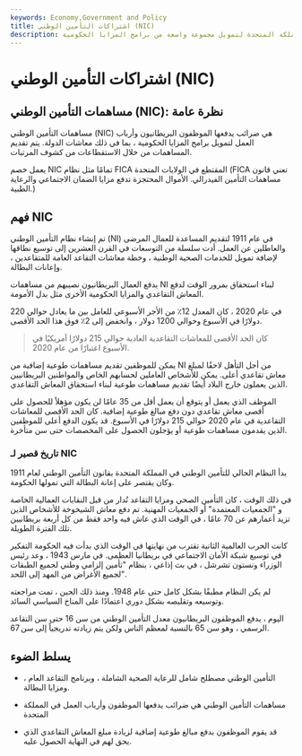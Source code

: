 ```yaml
---
keywords: Economy,Government and Policy
title: اشتراكات التأمين الوطني (NIC)
description: مساهمات التأمين الوطني هي ضرائب يدفعها الموظفون وأرباب العمل في المملكة المتحدة لتمويل مجموعة واسعة من برامج المزايا الحكومية.
---
```


# اشتراكات التأمين الوطني (NIC)
## مساهمات التأمين الوطني (NIC): نظرة عامة

مساهمات التأمين الوطني (NIC) هي ضرائب يدفعها الموظفون البريطانيون وأرباب العمل لتمويل برامج المزايا الحكومية ، بما في ذلك معاشات الدولة. يتم تقديم المساهمات من خلال الاستقطاعات من كشوف المرتبات.

يعمل خصم NIC تمامًا مثل نظام FICA المقتطع في الولايات المتحدة (FICA تعني قانون مساهمات التأمين الفيدرالي. الأموال المحتجزة تدفع مزايا الضمان الاجتماعي والرعاية الطبية.)

## فهم NIC

تم إنشاء نظام التأمين الوطني (NI) في عام 1911 لتقديم المساعدة للعمال المرضى والعاطلين عن العمل. أدت سلسلة من التوسعات في القرن العشرين إلى توسيع نطاقها لإضافة تمويل للخدمات الصحية الوطنية ، وخطة معاشات التقاعد العامة للمتقاعدين ، وإعانات البطالة.

يدفع العمال البريطانيون نصيبهم من مساهمات NI لبناء استحقاق بمرور الوقت لدفع المعاش التقاعدي والمزايا الحكومية الأخرى مثل بدل الأمومة.

في عام 2020 ، كان المعدل 12٪ من الأجر الأسبوعي للعامل بين ما يعادل حوالي 220 دولارًا في الأسبوع وحوالي 1200 دولار ، وانخفض إلى 2٪ فوق هذا الحد الأقصى.

> كان الحد الأقصى للمعاشات التقاعدية العادية حوالي 215 دولارًا أمريكيًا في الأسبوع اعتبارًا من عام 2020.

>

يمكن للموظفين تقديم مساهمات طوعية إضافية من NI من أجل التأهل لاحقًا لمبلغ معاش تقاعدي أعلى. يمكن للأشخاص العاملين لحسابهم الخاص والمواطنين البريطانيين الذين يعملون خارج البلاد أيضًا تقديم مساهمات طوعية لبناء استحقاق المعاش التقاعدي.

الموظف الذي يعمل أو يتوقع أن يعمل أقل من 35 عامًا لن يكون مؤهلاً للحصول على أقصى معاش تقاعدي دون دفع مبالغ طوعية إضافية. كان الحد الأقصى للمعاشات التقاعدية في عام 2020 حوالي 215 دولارًا في الأسبوع. قد يكون الدفع أعلى للموظفين الذين يقدمون مساهمات طوعية أو يؤجلون الحصول على المخصصات حتى سن متأخرة.

### تاريخ قصير لـ NIC

بدأ النظام الحالي للتأمين الوطني في المملكة المتحدة بقانون التأمين الوطني لعام 1911 وكان يقتصر على إعانة البطالة التي تمولها الحكومة.

في ذلك الوقت ، كان التأمين الصحي ومزايا التقاعد تُدار من قبل النقابات العمالية الخاصة و "الجمعيات المعتمدة" أو الجمعيات المهنية. تم دفع معاش الشيخوخة للأشخاص الذين تزيد أعمارهم عن 70 عامًا ، في الوقت الذي عاش فيه واحد فقط من كل أربعة بريطانيين تلك الفترة الطويلة.

كانت الحرب العالمية الثانية تقترب من نهايتها في الوقت الذي بدأت فيه الحكومة التفكير في توسيع شبكة الأمان الاجتماعي في بريطانيا العظمى. في مارس 1943 ، وعد رئيس الوزراء ونستون تشرشل ، في بث إذاعي ، بنظام "تأمين إلزامي وطني لجميع الطبقات لجميع الأغراض من المهد إلى اللحد".

لم يكن النظام مطبقًا بشكل كامل حتى عام 1948. ومنذ ذلك الحين ، تمت مراجعته وتوسيعه وتقليصه بشكل دوري اعتمادًا على المناخ السياسي السائد.

اليوم ، يدفع الموظفون البريطانيون معدل التأمين الوطني من سن 16 حتى سن التقاعد الرسمي ، وهو سن 65 بالنسبة لمعظم الناس ولكن يتم زيادته تدريجياً إلى سن 67.

## يسلط الضوء

- التأمين الوطني مصطلح شامل للرعاية الصحية الشاملة ، وبرنامج التقاعد العام ، ومزايا البطالة.

- مساهمات التأمين الوطني هي ضرائب يدفعها الموظفون وأرباب العمل في المملكة المتحدة

- قد يقوم الموظفون بدفع مبالغ طوعية إضافية لزيادة مبلغ المعاش التقاعدي الذي يحق لهم في النهاية الحصول عليه.

